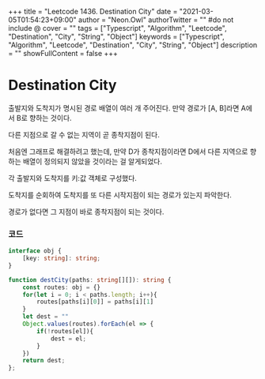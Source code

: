 +++
title = "Leetcode 1436. Destination City"
date = "2021-03-05T01:54:23+09:00"
author = "Neon.Owl"
authorTwitter = "" #do not include @
cover = ""
tags = ["Typescript", "Algorithm", "Leetcode", "Destination", "City", "String", "Object"]
keywords = ["Typescript", "Algorithm", "Leetcode", "Destination", "City", "String", "Object"]
description = ""
showFullContent = false
+++

# Destination City

출발지와 도착지가 명시된 경로 배열이 여러 개 주어진다. 만약 경로가 [A, B]라면 A에서 B로 향하는 것이다.

다른 지점으로 갈 수 없는 지역이 곧 종착지점이 된다.

처음엔 그래프로 해결하려고 했는데, 만약 D가 종착지점이라면 D에서 다른 지역으로 향하는 배열이 정의되지 않았을 것이라는 걸 알게되었다.

각 출발지와 도착지를 키:값 객체로 구성했다.

도착지를 순회하여 도착지를 또 다른 시작지점이 되는 경로가 있는지 파악한다.

경로가 없다면 그 지점이 바로 종착지점이 되는 것이다.

### 코드

```Typescript
interface obj {
    [key: string]: string;
}

function destCity(paths: string[][]): string {
    const routes: obj = {}
    for(let i = 0; i < paths.length; i++){
        routes[paths[i][0]] = paths[i][1]
    }
    let dest = ""
    Object.values(routes).forEach(el => {
        if(!routes[el]){
            dest = el;
        }
    })
    return dest;
};
```
